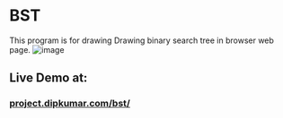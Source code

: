 # BST
This program is for drawing Drawing binary search tree in browser web page.
![image](https://github.com/dipankarkumarroy/BST/assets/87216666/0fc05245-a45f-431a-b4ea-81a55ba4e9ed)

## Live Demo at:
### <a href="https://project.dipkumar.com/bst/">project.dipkumar.com/bst/</a>
